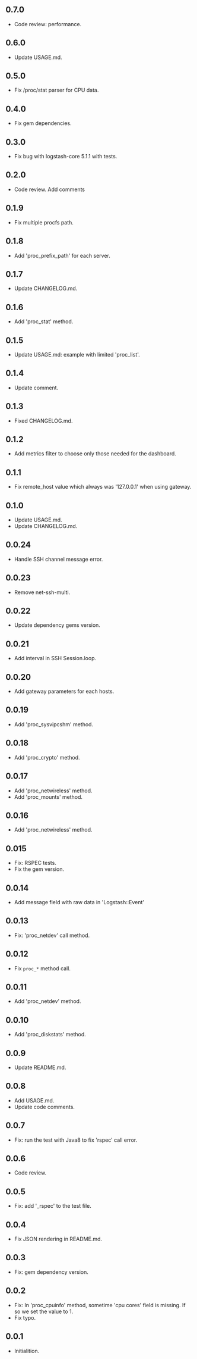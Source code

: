 ## 0.7.0
 - Code review: performance.

## 0.6.0
 - Update USAGE.md.

## 0.5.0
 - Fix /proc/stat parser for CPU data.

## 0.4.0
 - Fix gem dependencies.

## 0.3.0
 - Fix bug with logstash-core 5.1.1 with tests.

## 0.2.0
 - Code review. Add comments

## 0.1.9
 - Fix multiple procfs path.

## 0.1.8
 - Add 'proc_prefix_path' for each server.

## 0.1.7
 - Update CHANGELOG.md.

## 0.1.6
 - Add 'proc_stat' method.

## 0.1.5
 - Update USAGE.md: example with limited 'proc_list'.

## 0.1.4
 - Update comment.

## 0.1.3
 - Fixed CHANGELOG.md.

## 0.1.2
 - Add metrics filter to choose only those needed for the dashboard.

## 0.1.1
 - Fix remote_host value which always was '127.0.0.1' when using gateway.

## 0.1.0
 - Update USAGE.md.
 - Update CHANGELOG.md.

## 0.0.24
 - Handle SSH channel message error.

## 0.0.23
 - Remove net-ssh-multi.

## 0.0.22
 - Update dependency gems version.

## 0.0.21
 - Add interval in SSH Session.loop.

## 0.0.20
 - Add gateway parameters for each hosts.

## 0.0.19
 - Add 'proc_sysvipcshm' method.

## 0.0.18
 - Add 'proc_crypto' method.

## 0.0.17
 - Add 'proc_netwireless' method.
 - Add 'proc_mounts' method.

## 0.0.16
 - Add 'proc_netwireless' method.

## 0.015
 - Fix: RSPEC tests.
 - Fix the gem version.

## 0.0.14
 - Add message field with raw data in 'Logstash::Event'

## 0.0.13
 - Fix: 'proc_netdev' call method.

## 0.0.12
 - Fix `proc_*` method call.

## 0.0.11
 - Add 'proc_netdev' method.

## 0.0.10
 - Add 'proc_diskstats' method.

## 0.0.9
 - Update README.md.

## 0.0.8
 - Add USAGE.md.
 - Update code comments.

## 0.0.7
 - Fix: run the test with Java8 to fix 'rspec' call error.

## 0.0.6
 - Code review.

## 0.0.5
 - Fix: add '_rspec' to the test file.

## 0.0.4
 - Fix JSON rendering in README.md.

## 0.0.3
 - Fix: gem dependency version.

## 0.0.2
 - Fix: In 'proc_cpuinfo' method, sometime 'cpu cores' field is missing. If so we set the value to 1.
 - Fix typo. 

## 0.0.1
 - Initialition.
